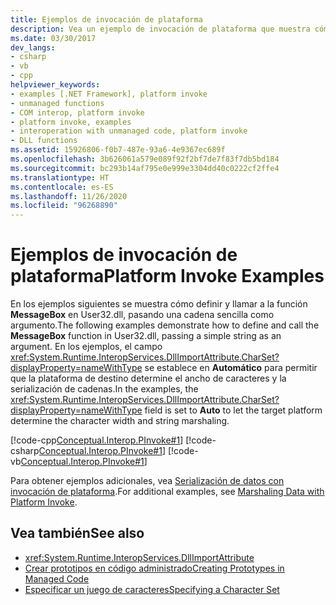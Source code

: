 ```yaml
---
title: Ejemplos de invocación de plataforma
description: Vea un ejemplo de invocación de plataforma que muestra cómo definir y llamar a la función MessageBox en User32.dll.
ms.date: 03/30/2017
dev_langs:
- csharp
- vb
- cpp
helpviewer_keywords:
- examples [.NET Framework], platform invoke
- unmanaged functions
- COM interop, platform invoke
- platform invoke, examples
- interoperation with unmanaged code, platform invoke
- DLL functions
ms.assetid: 15926806-f0b7-487e-93a6-4e9367ec689f
ms.openlocfilehash: 3b626061a579e089f92f2bf7de7f83f7db5bd184
ms.sourcegitcommit: bc293b14af795e0e999e3304dd40c0222cf2ffe4
ms.translationtype: HT
ms.contentlocale: es-ES
ms.lasthandoff: 11/26/2020
ms.locfileid: "96268890"
---
```

# <a name="platform-invoke-examples"></a><span data-ttu-id="0874b-103">Ejemplos de invocación de plataforma</span><span class="sxs-lookup"><span data-stu-id="0874b-103">Platform Invoke Examples</span></span>

<span data-ttu-id="0874b-104">En los ejemplos siguientes se muestra cómo definir y llamar a la función **MessageBox** en User32.dll, pasando una cadena sencilla como argumento.</span><span class="sxs-lookup"><span data-stu-id="0874b-104">The following examples demonstrate how to define and call the **MessageBox** function in User32.dll, passing a simple string as an argument.</span></span> <span data-ttu-id="0874b-105">En los ejemplos, el campo <xref:System.Runtime.InteropServices.DllImportAttribute.CharSet?displayProperty=nameWithType> se establece en **Automático** para permitir que la plataforma de destino determine el ancho de caracteres y la serialización de cadenas.</span><span class="sxs-lookup"><span data-stu-id="0874b-105">In the examples, the <xref:System.Runtime.InteropServices.DllImportAttribute.CharSet?displayProperty=nameWithType> field is set to **Auto** to let the target platform determine the character width and string marshaling.</span></span>  
  
 [!code-cpp[Conceptual.Interop.PInvoke#1](../../../samples/snippets/cpp/VS_Snippets_CLR/Conceptual.Interop.PInvoke/cpp/Example.cpp#1)]
 [!code-csharp[Conceptual.Interop.PInvoke#1](../../../samples/snippets/csharp/VS_Snippets_CLR/Conceptual.Interop.PInvoke/cs/Example1.cs#1)]
 [!code-vb[Conceptual.Interop.PInvoke#1](../../../samples/snippets/visualbasic/VS_Snippets_CLR/Conceptual.Interop.PInvoke/vb/Example1.vb#1)]  
  
 <span data-ttu-id="0874b-106">Para obtener ejemplos adicionales, vea [Serialización de datos con invocación de plataforma](marshaling-data-with-platform-invoke.md).</span><span class="sxs-lookup"><span data-stu-id="0874b-106">For additional examples, see [Marshaling Data with Platform Invoke](marshaling-data-with-platform-invoke.md).</span></span>  
  
## <a name="see-also"></a><span data-ttu-id="0874b-107">Vea también</span><span class="sxs-lookup"><span data-stu-id="0874b-107">See also</span></span>

- <xref:System.Runtime.InteropServices.DllImportAttribute>
- [<span data-ttu-id="0874b-108">Crear prototipos en código administrado</span><span class="sxs-lookup"><span data-stu-id="0874b-108">Creating Prototypes in Managed Code</span></span>](creating-prototypes-in-managed-code.md)
- [<span data-ttu-id="0874b-109">Especificar un juego de caracteres</span><span class="sxs-lookup"><span data-stu-id="0874b-109">Specifying a Character Set</span></span>](specifying-a-character-set.md)
